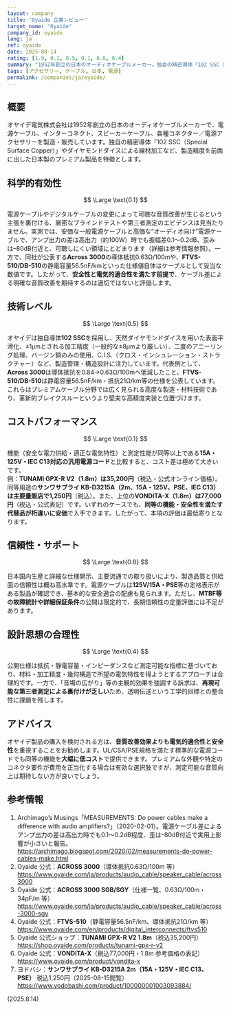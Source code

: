 ```yaml
---
layout: company
title: "Oyaide 企業レビュー"
target_name: "Oyaide"
company_id: oyaide
lang: ja
ref: oyaide
date: 2025-08-14
rating: [1.9, 0.1, 0.5, 0.1, 0.8, 0.4]
summary: "1952年創立の日本のオーディオケーブルメーカー。独自の精密導体「102 SSC（Special Surface Copper）」などを用いた電源・信号ケーブルやアクセサリーを展開しますが、音質改善効果についての信頼できる科学的実証は確認できていません。"
tags: [アクセサリー, ケーブル, 日本, 電源]
permalink: /companies/ja/oyaide/
---
```

## 概要

オヤイデ電気株式会社は1952年創立の日本のオーディオケーブルメーカーで、電源ケーブル、インターコネクト、スピーカーケーブル、各種コネクター／電源アクセサリーを製造・販売しています。独自の精密導体「102 SSC（Special Surface Copper）」やダイヤモンドダイスによる線材加工など、製造精度を前面に出した日本製のプレミアム製品を特徴とします。

## 科学的有効性

$$ \Large \text{0.1} $$

電源ケーブルやデジタルケーブルの変更によって可聴な音質改善が生じるという主張を裏付ける、厳密なブラインドテストや第三者測定のエビデンスは見当たりません。実測では、安価な一般電源ケーブルと高価な“オーディオ向け”電源ケーブルで、アンプ出力の差は高出力（約100W）時でも振幅差0.1〜0.2dB、歪みは–80dB付近と、可聴しにくい領域にとどまります（詳細は参考情報参照）。一方で、同社が公表する**Across 3000**の導体抵抗0.63Ω/100mや、**FTVS-510/DB-510**の静電容量56.5nF/kmといった仕様値自体はケーブルとして妥当な数値です。したがって、**安全性と電気的適合性を満たす前提で**、ケーブル差による明確な音質改善を期待するのは適切ではないと評価します。

## 技術レベル

$$ \Large \text{0.5} $$

オヤイデは独自導体**102 SSC**を採用し、天然ダイヤモンドダイスを用いた表面平滑化、±1μmとされる加工精度（一般的な±8μmより厳しい）、二度のアニーリング処理、バージン銅のみの使用、C.I.S.（クロス・インシュレーション・ストラクチャー）など、製造管理・構造設計に注力しています。代表例として、**Across 3000**は導体抵抗を0.84→0.63Ω/100mへ低減したこと、**FTVS-510/DB-510**は静電容量56.5nF/km・抵抗21Ω/km等の仕様を公表しています。これらはプレミアムケーブル分野では広く見られる高度な製造・材料技術であり、革新的ブレイクスルーというより堅実な高精度実装と位置づけます。

## コストパフォーマンス

$$ \Large \text{0.1} $$

機能（安全な電力供給・適正な電気特性）と測定性能が同等以上である**15A・125V・IEC C13対応の汎用電源コード**と比較すると、コスト差は極めて大きいです。  
例：**TUNAMI GPX-R V2（1.8m）**は**35,200円**（税込・公式オンライン価格）。同等用途の**サンワサプライ KB-D3215A（2m、15A・125V、PSE、IEC C13）**は主要量販店で**1,250円**（税込）。また、上位の**VONDITA-X（1.8m）**は**77,000円**（税込・公式表記）です。いずれのケースでも、**同等の機能・安全性を満たす代替品が桁違いに安価**で入手できます。したがって、本項の評価は最低寄りとなります。

## 信頼性・サポート

$$ \Large \text{0.8} $$

日本国内生産と詳細な仕様開示、主要流通での取り扱いにより、製造品質と供給面の信頼性は概ね高水準です。電源ケーブルは**125V/15A・PSE**等の定格表示がある製品が確認でき、基本的な安全適合の配慮も見られます。ただし、**MTBF等の故障統計や詳細保証条件**の公開は限定的で、長期信頼性の定量評価には不足があります。

## 設計思想の合理性

$$ \Large \text{0.4} $$

公開仕様は抵抗・静電容量・インピーダンスなど測定可能な指標に基づいており、材料・加工精度・幾何構造で所望の電気特性を得ようとするアプローチは合理的です。一方で、「音場の広がり」等の主観的効果を強調する訴求は、**再現可能な第三者測定による裏付けが乏しい**ため、透明伝送という工学的目標との整合性に課題を残します。

## アドバイス

オヤイデ製品の購入を検討される方は、**音質改善効果よりも電気的適合性と安全性**を重視することをお勧めします。UL/CSA/PSE規格を満たす標準的な電源コードでも同等の機能を**大幅に低コスト**で提供できます。プレミアムな外観や特定のコネクタ要件が費用を正当化する場合は有効な選択肢ですが、測定可能な音質向上は期待しない方が良いでしょう。

## 参考情報

1. Archimago’s Musings「MEASUREMENTS: Do power cables make a difference with audio amplifiers?」（2020-02-01）。電源ケーブル差によるアンプ出力の差は高出力時でも0.1〜0.2dB程度、歪は–80dB付近で実用上影響が小さいと報告。  
   https://archimago.blogspot.com/2020/02/measurements-do-power-cables-make.html  
2. Oyaide 公式：**ACROSS 3000**（導体抵抗0.63Ω/100m 等）  
   https://www.oyaide.com/ja/products/audio_cable/speaker_cable/across3000  
3. Oyaide 公式：**ACROSS 3000 SGB/SGY**（仕様一覧、0.63Ω/100m・34pF/m 等）  
   https://www.oyaide.com/ja/products/audio_cable/speaker_cable/across-3000-sgy  
4. Oyaide 公式：**FTVS-510**（静電容量56.5nF/km、導体抵抗21Ω/km 等）  
   https://www.oyaide.com/en/products/digital_interconnects/ftvs510  
5. Oyaide 公式ショップ：**TUNAMI GPX-R V2 1.8m**（税込35,200円）  
   https://shop.oyaide.com/products/tunami-gpx-r-v2  
6. Oyaide 公式：**VONDITA-X**（税込77,000円・1.8m 参考価格の表記）  
   https://www.oyaide.com/product/vondita-x  
7. ヨドバシ：**サンワサプライ KB-D3215A 2m（15A・125V・IEC C13、PSE）** 税込1,250円（2025-08-15閲覧）  
   https://www.yodobashi.com/product/100000001003093884/

(2025.8.14)

